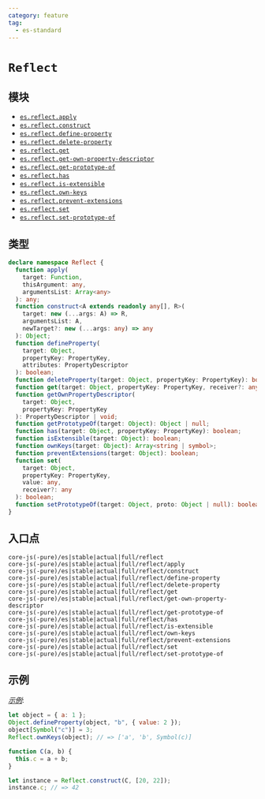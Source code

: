 ```yaml
---
category: feature
tag:
  - es-standard
---
```


# `Reflect`

## 模块

- [`es.reflect.apply`](https://github.com/zloirock/core-js/blob/master/packages/core-js/modules/es.reflect.apply.js)
- [`es.reflect.construct`](https://github.com/zloirock/core-js/blob/master/packages/core-js/modules/es.reflect.construct.js)
- [`es.reflect.define-property`](https://github.com/zloirock/core-js/blob/master/packages/core-js/modules/es.reflect.define-property.js)
- [`es.reflect.delete-property`](https://github.com/zloirock/core-js/blob/master/packages/core-js/modules/es.reflect.delete-property.js)
- [`es.reflect.get`](https://github.com/zloirock/core-js/blob/master/packages/core-js/modules/es.reflect.get.js)
- [`es.reflect.get-own-property-descriptor`](https://github.com/zloirock/core-js/blob/master/packages/core-js/modules/es.reflect.get-own-property-descriptor.js)
- [`es.reflect.get-prototype-of`](https://github.com/zloirock/core-js/blob/master/packages/core-js/modules/es.reflect.get-prototype-of.js)
- [`es.reflect.has`](https://github.com/zloirock/core-js/blob/master/packages/core-js/modules/es.reflect.has.js)
- [`es.reflect.is-extensible`](https://github.com/zloirock/core-js/blob/master/packages/core-js/modules/es.reflect.is-extensible.js)
- [`es.reflect.own-keys`](https://github.com/zloirock/core-js/blob/master/packages/core-js/modules/es.reflect.own-keys.js)
- [`es.reflect.prevent-extensions`](https://github.com/zloirock/core-js/blob/master/packages/core-js/modules/es.reflect.prevent-extensions.js)
- [`es.reflect.set`](https://github.com/zloirock/core-js/blob/master/packages/core-js/modules/es.reflect.set.js)
- [`es.reflect.set-prototype-of`](https://github.com/zloirock/core-js/blob/master/packages/core-js/modules/es.reflect.set-prototype-of.js)

## 类型

```ts
declare namespace Reflect {
  function apply(
    target: Function,
    thisArgument: any,
    argumentsList: Array<any>
  ): any;
  function construct<A extends readonly any[], R>(
    target: new (...args: A) => R,
    argumentsList: A,
    newTarget?: new (...args: any) => any
  ): Object;
  function defineProperty(
    target: Object,
    propertyKey: PropertyKey,
    attributes: PropertyDescriptor
  ): boolean;
  function deleteProperty(target: Object, propertyKey: PropertyKey): boolean;
  function get(target: Object, propertyKey: PropertyKey, receiver?: any): any;
  function getOwnPropertyDescriptor(
    target: Object,
    propertyKey: PropertyKey
  ): PropertyDescriptor | void;
  function getPrototypeOf(target: Object): Object | null;
  function has(target: Object, propertyKey: PropertyKey): boolean;
  function isExtensible(target: Object): boolean;
  function ownKeys(target: Object): Array<string | symbol>;
  function preventExtensions(target: Object): boolean;
  function set(
    target: Object,
    propertyKey: PropertyKey,
    value: any,
    receiver?: any
  ): boolean;
  function setPrototypeOf(target: Object, proto: Object | null): boolean; // required __proto__ - IE11+
}
```

## 入口点

```
core-js(-pure)/es|stable|actual|full/reflect
core-js(-pure)/es|stable|actual|full/reflect/apply
core-js(-pure)/es|stable|actual|full/reflect/construct
core-js(-pure)/es|stable|actual|full/reflect/define-property
core-js(-pure)/es|stable|actual|full/reflect/delete-property
core-js(-pure)/es|stable|actual|full/reflect/get
core-js(-pure)/es|stable|actual|full/reflect/get-own-property-descriptor
core-js(-pure)/es|stable|actual|full/reflect/get-prototype-of
core-js(-pure)/es|stable|actual|full/reflect/has
core-js(-pure)/es|stable|actual|full/reflect/is-extensible
core-js(-pure)/es|stable|actual|full/reflect/own-keys
core-js(-pure)/es|stable|actual|full/reflect/prevent-extensions
core-js(-pure)/es|stable|actual|full/reflect/set
core-js(-pure)/es|stable|actual|full/reflect/set-prototype-of
```

## 示例

[_示例_](https://goo.gl/gVT0cH):

```js
let object = { a: 1 };
Object.defineProperty(object, "b", { value: 2 });
object[Symbol("c")] = 3;
Reflect.ownKeys(object); // => ['a', 'b', Symbol(c)]

function C(a, b) {
  this.c = a + b;
}

let instance = Reflect.construct(C, [20, 22]);
instance.c; // => 42
```
